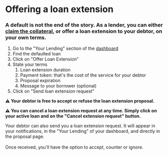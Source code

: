# Offering a loan extension

### A default is not the end of the story. As a lender, you can either [claim the collateral](claiming-defaulted-collateral.md), or offer a loan extension to your debtor, on your own terms.&#x20;

1. Go to the "Your Lending" section of the [dashboard](https://app.pwn.xyz/#/dashboard/)
2. Find the defaulted loan
3. Click on "Offer Loan Extension"
4. State your terms
   1. Loan extension duration
   2. Payment token: that's the cost of the service for your debtor
   3. Proposal expiration
   4. Message to your borrower (optional)
5. Click on "Send loan extension request"

**⚠️ Your debtor is free to accept or refuse the loan extension proposal.**&#x20;

**⚠️ You can cancel a loan extension request at any time. Simply click on your active loan and on the "Cancel extension request" button.**

Your debtor can also send you a loan extension request. It will appear in your notifications, in the "Your Lending" of your dashboard, and directly in the proposal page.\
\
Once received, you'll have the option to accept, counter or ignore.

